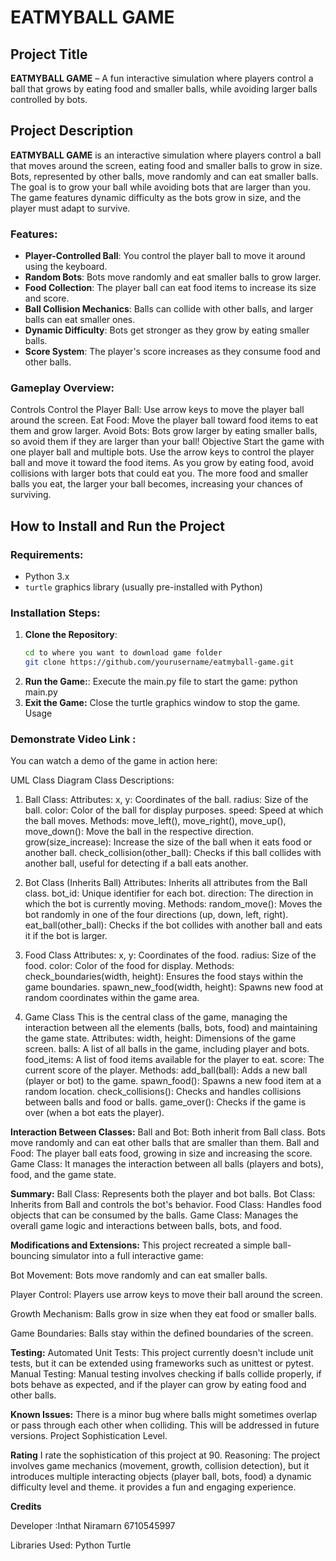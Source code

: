 # EATMYBALL GAME

## Project Title
**EATMYBALL GAME** – A fun interactive simulation where players control a ball that grows by eating food and smaller balls, while avoiding larger balls controlled by bots.

## Project Description
**EATMYBALL GAME** is an interactive simulation where players control a ball that moves around the screen, eating food and smaller balls to grow in size. Bots, represented by other balls, move randomly and can eat smaller balls. The goal is to grow your ball while avoiding bots that are larger than you. The game features dynamic difficulty as the bots grow in size, and the player must adapt to survive.

### Features:
- **Player-Controlled Ball**: You control the player ball to move it around using the keyboard.
- **Random Bots**: Bots move randomly and eat smaller balls to grow larger.
- **Food Collection**: The player ball can eat food items to increase its size and score.
- **Ball Collision Mechanics**: Balls can collide with other balls, and larger balls can eat smaller ones.
- **Dynamic Difficulty**: Bots get stronger as they grow by eating smaller balls.
- **Score System**: The player's score increases as they consume food and other balls.

### Gameplay Overview:
Controls
Control the Player Ball: Use arrow keys to move the player ball around the screen.
Eat Food: Move the player ball toward food items to eat them and grow larger.
Avoid Bots: Bots grow larger by eating smaller balls, so avoid them if they are larger than your ball!
Objective
Start the game with one player ball and multiple bots.
Use the arrow keys to control the player ball and move it toward the food items.
As you grow by eating food, avoid collisions with larger bots that could eat you.
The more food and smaller balls you eat, the larger your ball becomes, increasing your chances of surviving.

## How to Install and Run the Project

### Requirements:
- Python 3.x
- `turtle` graphics library (usually pre-installed with Python)

### Installation Steps:
1. **Clone the Repository**:
   ```bash
   cd to where you want to download game folder
   git clone https://github.com/yourusername/eatmyball-game.git
2. **Run the Game:**:
    Execute the main.py file to start the game:
    python main.py
3. **Exit the Game:**
    Close the turtle graphics window to stop the game.
Usage

### Demonstrate Video Link :
You can watch a demo of the game in action here:

UML Class Diagram
Class Descriptions:

1. Ball Class:
Attributes:
x, y: Coordinates of the ball.
radius: Size of the ball.
color: Color of the ball for display purposes.
speed: Speed at which the ball moves.
Methods:
move_left(), move_right(), move_up(), move_down(): Move the ball in the respective direction.
grow(size_increase): Increase the size of the ball when it eats food or another ball.
check_collision(other_ball): Checks if this ball collides with another ball, useful for detecting if a ball eats another.

2. Bot Class (Inherits Ball)
Attributes:
Inherits all attributes from the Ball class.
bot_id: Unique identifier for each bot.
direction: The direction in which the bot is currently moving.
Methods:
random_move(): Moves the bot randomly in one of the four directions (up, down, left, right).
eat_ball(other_ball): Checks if the bot collides with another ball and eats it if the bot is larger.

3. Food Class
Attributes:
x, y: Coordinates of the food.
radius: Size of the food.
color: Color of the food for display.
Methods:
check_boundaries(width, height): Ensures the food stays within the game boundaries.
spawn_new_food(width, height): Spawns new food at random coordinates within the game area.

4. Game Class
This is the central class of the game, managing the interaction between all the elements (balls, bots, food) and maintaining the game state.
Attributes:
width, height: Dimensions of the game screen.
balls: A list of all balls in the game, including player and bots.
food_items: A list of food items available for the player to eat.
score: The current score of the player.
Methods:
add_ball(ball): Adds a new ball (player or bot) to the game.
spawn_food(): Spawns a new food item at a random location.
check_collisions(): Checks and handles collisions between balls and food or balls.
game_over(): Checks if the game is over (when a bot eats the player).

**Interaction Between Classes:**
Ball and Bot: Both inherit from Ball class. Bots move randomly and can eat other balls that are smaller than them.
Ball and Food: The player ball eats food, growing in size and increasing the score.
Game Class: It manages the interaction between all balls (players and bots), food, and the game state.

**Summary:**
Ball Class: Represents both the player and bot balls.
Bot Class: Inherits from Ball and controls the bot's behavior.
Food Class: Handles food objects that can be consumed by the balls.
Game Class: Manages the overall game logic and interactions between balls, bots, and food.

**Modifications and Extensions:**
This project recreated a simple ball-bouncing simulator into a full interactive game:

Bot Movement: Bots move randomly and can eat smaller balls.

Player Control: Players use arrow keys to move their ball around the screen.

Growth Mechanism: Balls grow in size when they eat food or smaller balls.

Game Boundaries: Balls stay within the defined boundaries of the screen.

**Testing:**
Automated Unit Tests: This project currently doesn't include unit tests, but it can be extended using frameworks such as unittest or pytest.
Manual Testing: Manual testing involves checking if balls collide properly, if bots behave as expected, and if the player can grow by eating food and other balls.

**Known Issues:**
There is a minor bug where balls might sometimes overlap or pass through each other when colliding. This will be addressed in future versions.
Project Sophistication Level.

**Rating**
I rate the sophistication of this project at 90.
Reasoning: The project involves  game mechanics (movement, growth, collision detection), but it introduces multiple interacting objects (player ball, bots, food)  a dynamic difficulty level and theme. it provides a fun and engaging experience.

**Credits**

Developer :Inthat Niramarn 6710545997

Libraries Used: Python Turtle


